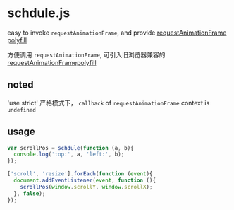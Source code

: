 
# schdule.js

easy to invoke `requestAnimationFrame`, and provide [requestAnimationFrame polyfill](../requestAnimationFrame.js)

方便调用 `requestAnimationFrame`, 可引入旧浏览器兼容的 [ requestAnimationFramepolyfill](../requestAnimationFrame.js)

## noted

'use strict' 严格模式下， `callback` of `requestAnimationFrame` context is `undefined`

## usage

```js
var scrollPos = schdule(function (a, b){
  console.log('top:', a, 'left:', b);
});

['scroll', 'resize'].forEach(function (event){
  document.addEventListener(event, function (){
    scrollPos(window.scrollY, window.scrollX);
  }, false);
});
```
